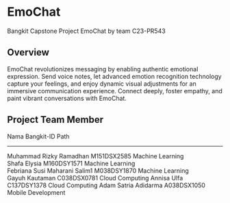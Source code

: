 # EmoChat
Bangkit Capstone Project EmoChat by team C23-PR543
## Overview
EmoChat revolutionizes messaging by enabling authentic emotional expression. Send voice notes, let advanced emotion recognition technology capture your feelings, and enjoy dynamic visual adjustments for an immersive communication experience. Connect deeply, foster empathy, and paint vibrant conversations with EmoChat.
## Project Team Member
  Nama                         Bangkit-ID     Path     
-------                        ----------    -------
Muhammad Rizky Ramadhan        M151DSX2585   Machine Learning          
Shafa Elysia                   M160DSY1571   Machine Learning                 
Febriana Susi Maharani Salim1  M038DSY1870   Machine Learning             
Gayuh Kautaman                 C038DSX0781   Cloud Computing
Annisa Ulfa                    C137DSY1378   Cloud Computing
Adam Satria Adidarma           A038DSX1050   Mobile Development

